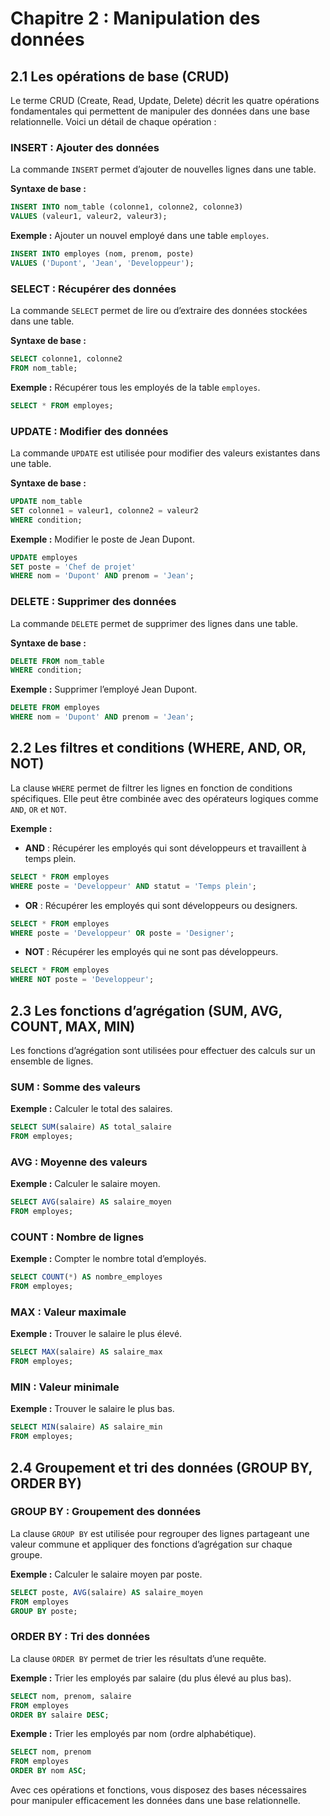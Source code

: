 # Chapitre 2 : Manipulation des données

## 2.1 Les opérations de base (CRUD)

Le terme CRUD (Create, Read, Update, Delete) décrit les quatre opérations fondamentales qui permettent de manipuler des données dans une base relationnelle. Voici un détail de chaque opération :

### INSERT : Ajouter des données
La commande `INSERT` permet d’ajouter de nouvelles lignes dans une table.

**Syntaxe de base :**
```sql
INSERT INTO nom_table (colonne1, colonne2, colonne3)
VALUES (valeur1, valeur2, valeur3);
```

**Exemple :** Ajouter un nouvel employé dans une table `employes`.
```sql
INSERT INTO employes (nom, prenom, poste)
VALUES ('Dupont', 'Jean', 'Developpeur');
```

### SELECT : Récupérer des données
La commande `SELECT` permet de lire ou d’extraire des données stockées dans une table.

**Syntaxe de base :**
```sql
SELECT colonne1, colonne2
FROM nom_table;
```

**Exemple :** Récupérer tous les employés de la table `employes`.
```sql
SELECT * FROM employes;
```

### UPDATE : Modifier des données
La commande `UPDATE` est utilisée pour modifier des valeurs existantes dans une table.

**Syntaxe de base :**
```sql
UPDATE nom_table
SET colonne1 = valeur1, colonne2 = valeur2
WHERE condition;
```

**Exemple :** Modifier le poste de Jean Dupont.
```sql
UPDATE employes
SET poste = 'Chef de projet'
WHERE nom = 'Dupont' AND prenom = 'Jean';
```

### DELETE : Supprimer des données
La commande `DELETE` permet de supprimer des lignes dans une table.

**Syntaxe de base :**
```sql
DELETE FROM nom_table
WHERE condition;
```

**Exemple :** Supprimer l’employé Jean Dupont.
```sql
DELETE FROM employes
WHERE nom = 'Dupont' AND prenom = 'Jean';
```

## 2.2 Les filtres et conditions (WHERE, AND, OR, NOT)

La clause `WHERE` permet de filtrer les lignes en fonction de conditions spécifiques. Elle peut être combinée avec des opérateurs logiques comme `AND`, `OR` et `NOT`.

**Exemple :**
- **AND** : Récupérer les employés qui sont développeurs et travaillent à temps plein.
```sql
SELECT * FROM employes
WHERE poste = 'Developpeur' AND statut = 'Temps plein';
```
- **OR** : Récupérer les employés qui sont développeurs ou designers.
```sql
SELECT * FROM employes
WHERE poste = 'Developpeur' OR poste = 'Designer';
```
- **NOT** : Récupérer les employés qui ne sont pas développeurs.
```sql
SELECT * FROM employes
WHERE NOT poste = 'Developpeur';
```

## 2.3 Les fonctions d’agrégation (SUM, AVG, COUNT, MAX, MIN)

Les fonctions d’agrégation sont utilisées pour effectuer des calculs sur un ensemble de lignes.

### SUM : Somme des valeurs
**Exemple :** Calculer le total des salaires.
```sql
SELECT SUM(salaire) AS total_salaire
FROM employes;
```

### AVG : Moyenne des valeurs
**Exemple :** Calculer le salaire moyen.
```sql
SELECT AVG(salaire) AS salaire_moyen
FROM employes;
```

### COUNT : Nombre de lignes
**Exemple :** Compter le nombre total d’employés.
```sql
SELECT COUNT(*) AS nombre_employes
FROM employes;
```

### MAX : Valeur maximale
**Exemple :** Trouver le salaire le plus élevé.
```sql
SELECT MAX(salaire) AS salaire_max
FROM employes;
```

### MIN : Valeur minimale
**Exemple :** Trouver le salaire le plus bas.
```sql
SELECT MIN(salaire) AS salaire_min
FROM employes;
```

## 2.4 Groupement et tri des données (GROUP BY, ORDER BY)

### GROUP BY : Groupement des données
La clause `GROUP BY` est utilisée pour regrouper des lignes partageant une valeur commune et appliquer des fonctions d’agrégation sur chaque groupe.

**Exemple :** Calculer le salaire moyen par poste.
```sql
SELECT poste, AVG(salaire) AS salaire_moyen
FROM employes
GROUP BY poste;
```

### ORDER BY : Tri des données
La clause `ORDER BY` permet de trier les résultats d’une requête.

**Exemple :** Trier les employés par salaire (du plus élevé au plus bas).
```sql
SELECT nom, prenom, salaire
FROM employes
ORDER BY salaire DESC;
```

**Exemple :** Trier les employés par nom (ordre alphabétique).
```sql
SELECT nom, prenom
FROM employes
ORDER BY nom ASC;
```

Avec ces opérations et fonctions, vous disposez des bases nécessaires pour manipuler efficacement les données dans une base relationnelle.

